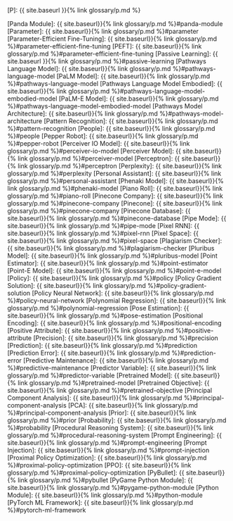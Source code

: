 [P]: {{ site.baseurl }}{% link glossary/p.md %}

[Panda Module]: {{ site.baseurl}}{% link glossary/p.md %}#panda-module
[Parameter]: {{ site.baseurl}}{% link glossary/p.md %}#parameter
[Parameter-Efficient Fine-Tuning]: {{ site.baseurl}}{% link glossary/p.md %}#parameter-efficient-fine-tuning
[PEFT]: {{ site.baseurl}}{% link glossary/p.md %}#parameter-efficient-fine-tuning
[Passive Learning]: {{ site.baseurl }}{% link glossary/p.md %}#passive-learning
[Pathways Language Model]: {{ site.baseurl}}{% link glossary/p.md %}#pathways-language-model
[PaLM Model]: {{ site.baseurl}}{% link glossary/p.md %}#pathways-language-model
[Pathways Language Model Embodied]: {{ site.baseurl}}{% link glossary/p.md %}#pathways-language-model-embodied-model
[PaLM-E Model]: {{ site.baseurl}}{% link glossary/p.md %}#pathways-language-model-embodied-model
[Pathways Model Architecture]: {{ site.baseurl}}{% link glossary/p.md %}#pathways-model-architecture
[Pattern Recognition]: {{ site.baseurl}}{% link glossary/p.md %}#pattern-recognition
[People]: {{ site.baseurl}}{% link glossary/p.md %}#people
[Pepper Robot]: {{ site.baseurl}}{% link glossary/p.md %}#pepper-robot
[Perceiver IO Model]: {{ site.baseurl}}{% link glossary/p.md %}#perceiver-io-model
[Perceiver Model]: {{ site.baseurl}}{% link glossary/p.md %}#perceiver-model
[Perceptron]: {{ site.baseurl}}{% link glossary/p.md %}#perceptron
[Perplexity]: {{ site.baseurl}}{% link glossary/p.md %}#perplexity
[Personal Assistant]: {{ site.baseurl}}{% link glossary/p.md %}#personal-assistant
[Phenaki Model]: {{ site.baseurl}}{% link glossary/p.md %}#phenaki-model
[Piano Roll]: {{ site.baseurl}}{% link glossary/p.md %}#piano-roll
[Pinecone Company]: {{ site.baseurl}}{% link glossary/p.md %}#pinecone-company
[Pinecone]: {{ site.baseurl}}{% link glossary/p.md %}#pinecone-company
[Pinecone Database]: {{ site.baseurl}}{% link glossary/p.md %}#pinecone-database
[Pipe Mode]: {{ site.baseurl}}{% link glossary/p.md %}#pipe-mode
[Pixel RNN]: {{ site.baseurl}}{% link glossary/p.md %}#pixel-rnn
[Pixel Space]: {{ site.baseurl}}{% link glossary/p.md %}#pixel-space
[Plagiarism Checker]: {{ site.baseurl}}{% link glossary/p.md %}#plagiarism-checker
[Pluribus Model]: {{ site.baseurl}}{% link glossary/p.md %}#pluribus-model
[Point Estimator]: {{ site.baseurl}}{% link glossary/p.md %}#point-estimator
[Point-E Model]: {{ site.baseurl}}{% link glossary/p.md %}#point-e-model
[Policy]: {{ site.baseurl}}{% link glossary/p.md %}#policy
[Policy Gradient Solution]: {{ site.baseurl}}{% link glossary/p.md %}#policy-gradient-solution
[Policy Neural Network]: {{ site.baseurl}}{% link glossary/p.md %}#policy-neural-network
[Polynomial Regression]: {{ site.baseurl}}{% link glossary/p.md %}#polynomial-regression
[Pose Estimation]: {{ site.baseurl}}{% link glossary/p.md %}#pose-estimation
[Positional Encoding]: {{ site.baseurl}}{% link glossary/p.md %}#positional-encoding
[Positive Attribute]: {{ site.baseurl}}{% link glossary/p.md %}#positive-attribute
[Precision]: {{ site.baseurl}}{% link glossary/p.md %}#precision
[Prediction]: {{ site.baseurl}}{% link glossary/p.md %}#prediction
[Prediction Error]: {{ site.baseurl}}{% link glossary/p.md %}#prediction-error
[Predictive Maintenance]: {{ site.baseurl}}{% link glossary/p.md %}#predictive-maintenance
[Predictor Variable]: {{ site.baseurl}}{% link glossary/p.md %}#predictor-variable
[Pretrained Model]: {{ site.baseurl}}{% link glossary/p.md %}#pretrained-model
[Pretrained Objective]: {{ site.baseurl}}{% link glossary/p.md %}#pretrained-objective
[Principal Component Analysis]: {{ site.baseurl}}{% link glossary/p.md %}#principal-component-analysis
[PCA]: {{ site.baseurl}}{% link glossary/p.md %}#principal-component-analysis
[Prior]: {{ site.baseurl}}{% link glossary/p.md %}#prior
[Probability]: {{ site.baseurl}}{% link glossary/p.md %}#probability
[Procedural Reasoning System]: {{ site.baseurl}}{% link glossary/p.md %}#procedural-reasoning-system
[Prompt Engineering]: {{ site.baseurl}}{% link glossary/p.md %}#prompt-engineering
[Prompt Injection]: {{ site.baseurl}}{% link glossary/p.md %}#prompt-injection
[Proximal Policy Optimization]: {{ site.baseurl}}{% link glossary/p.md %}#proximal-policy-optimization
[PPO]: {{ site.baseurl}}{% link glossary/p.md %}#proximal-policy-optimization
[PyBullet]: {{ site.baseurl}}{% link glossary/p.md %}#pybullet
[PyGame Python Module]: {{ site.baseurl}}{% link glossary/p.md %}#pygame-python-module
[Python Module]: {{ site.baseurl}}{% link glossary/p.md %}#python-module
[PyTorch ML Framework]: {{ site.baseurl}}{% link glossary/p.md %}#pytorch-ml-framework
